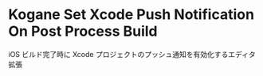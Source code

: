 # Kogane Set Xcode Push Notification On Post Process Build

iOS ビルド完了時に Xcode プロジェクトのプッシュ通知を有効化するエディタ拡張
